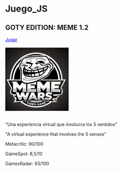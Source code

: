 # Juego_JS 
<div>
  <h2>GOTY EDITION: MEME 1.2</h2>
  <a href="https://drako005.github.io/Juego_JS/" style="color: blue;">Jugar</a><br><br>
  <img src="fotos/logo.png" alt="Imagen no encontrada" width="200">
  <br><br>
  <p>"Una experiencia virtual que involucra los 5 sentidos"</p>
  <p>"A virtual experience that involves the 5 senses"</p>
  <p>Metacritic: 90/100</p>
  <p>GameSpot: 8,5/10</p>
  <p>GamesRadar: 93/100</p>
</div>


